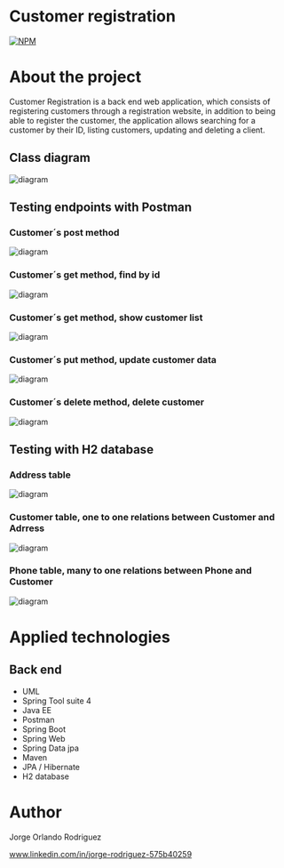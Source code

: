 # Customer registration

[![NPM](https://img.shields.io/npm/l/react)](https://github.com/jororlando-81/CustomerRegistration-API-REST/blob/main/LICENSE) 


# About the project

Customer Registration is a back end web application, which consists of registering customers through a registration website, in addition to being able to register the customer, the application allows searching for a customer by their ID, listing customers, updating and deleting a client.


## Class diagram

![diagram](https://github.com/jororlando-81/assets/blob/main/Classes%20diagram.drawio.png)


## Testing endpoints with Postman


###  Customer´s post method

![diagram](https://github.com/jororlando-81/assets/blob/main/Post%20Customer.png)

###  Customer´s get method, find by id

![diagram](https://github.com/jororlando-81/assets/blob/main/CustomerById.png)

###  Customer´s get method, show customer list

![diagram](https://github.com/jororlando-81/assets/blob/main/CustomerList.png)

###  Customer´s put method, update customer data

![diagram](https://github.com/jororlando-81/assets/blob/main/CustomerUpdate.png)

###  Customer´s delete method, delete customer 

![diagram](https://github.com/jororlando-81/assets/blob/main/deleteCustomer.png)


## Testing with H2 database


###  Address table

![diagram](https://github.com/jororlando-81/assets/blob/main/addressH2.png)

###  Customer table, one to one relations between Customer and Adrress

![diagram](https://github.com/jororlando-81/assets/blob/main/CustomerH2.png)

###  Phone table, many to one relations between Phone and Customer

![diagram](https://github.com/jororlando-81/assets/blob/main/phone%20h2.png)


# Applied technologies

## Back end

- UML
- Spring Tool suite 4
- Java EE
- Postman
- Spring Boot
- Spring Web 
- Spring Data jpa
- Maven
- JPA / Hibernate
- H2 database


# Author

Jorge Orlando Rodriguez

www.linkedin.com/in/jorge-rodriguez-575b40259


